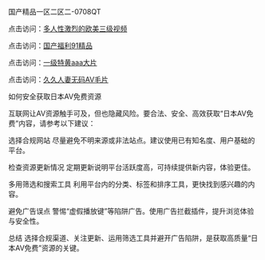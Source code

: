 国产精品一区二区二-0708QT

点击访问：<a href="https://heiliaowzu4ur.pages.dev">多人性激烈的欧美三级视频</a>

点击访问：<a href="https://heiliaoxwd5i8.pages.dev">国产福利91精品</a>

点击访问：<a href="https://heiliaoe8ajia.pages.dev">一级特黄aaa大片</a>

点击访问：<a href="https://heiliaoxqkkct.pages.dev">久久人妻无码AⅤ毛片</a>



如何安全获取日本AV免费资源

互联网让AV资源触手可及，但也隐藏风险。要合法、安全、高效获取“日本AV免费”内容，请参考以下建议：

选择合规网站
尽量避免不明来源或非法站点。建议使用已有知名度、用户基础的平台。

检查资源更新情况
定期更新说明平台活跃度高，可持续提供新内容，体验更佳。

多用筛选和搜索工具
利用平台内的分类、标签和排序工具，更快找到感兴趣的内容。

避免广告误点
警惕“虚假播放键”等陷阱广告。使用广告拦截插件，提升浏览体验与安全性。

总结
选择合规渠道、关注更新、运用筛选工具并避开广告陷阱，是获取高质量“日本AV免费”资源的关键。


<span style="display:none;">[Canonical link](  https://github.com/av080725/561320 ）</span>
